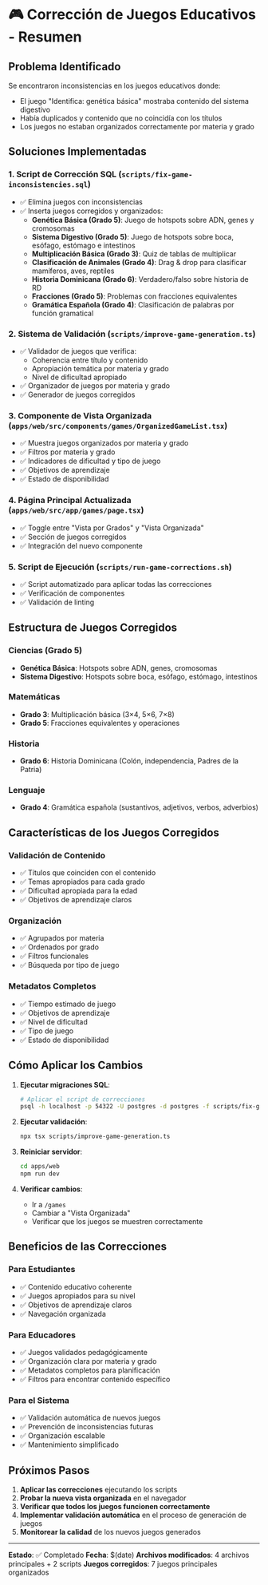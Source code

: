 # 🎮 Corrección de Juegos Educativos - Resumen

## Problema Identificado
Se encontraron inconsistencias en los juegos educativos donde:
- El juego "Identifica: genética básica" mostraba contenido del sistema digestivo
- Había duplicados y contenido que no coincidía con los títulos
- Los juegos no estaban organizados correctamente por materia y grado

## Soluciones Implementadas

### 1. Script de Corrección SQL (`scripts/fix-game-inconsistencies.sql`)
- ✅ Elimina juegos con inconsistencias
- ✅ Inserta juegos corregidos y organizados:
  - **Genética Básica (Grado 5)**: Juego de hotspots sobre ADN, genes y cromosomas
  - **Sistema Digestivo (Grado 5)**: Juego de hotspots sobre boca, esófago, estómago e intestinos
  - **Multiplicación Básica (Grado 3)**: Quiz de tablas de multiplicar
  - **Clasificación de Animales (Grado 4)**: Drag & drop para clasificar mamíferos, aves, reptiles
  - **Historia Dominicana (Grado 6)**: Verdadero/falso sobre historia de RD
  - **Fracciones (Grado 5)**: Problemas con fracciones equivalentes
  - **Gramática Española (Grado 4)**: Clasificación de palabras por función gramatical

### 2. Sistema de Validación (`scripts/improve-game-generation.ts`)
- ✅ Validador de juegos que verifica:
  - Coherencia entre título y contenido
  - Apropiación temática por materia y grado
  - Nivel de dificultad apropiado
- ✅ Organizador de juegos por materia y grado
- ✅ Generador de juegos corregidos

### 3. Componente de Vista Organizada (`apps/web/src/components/games/OrganizedGameList.tsx`)
- ✅ Muestra juegos organizados por materia y grado
- ✅ Filtros por materia y grado
- ✅ Indicadores de dificultad y tipo de juego
- ✅ Objetivos de aprendizaje
- ✅ Estado de disponibilidad

### 4. Página Principal Actualizada (`apps/web/src/app/games/page.tsx`)
- ✅ Toggle entre "Vista por Grados" y "Vista Organizada"
- ✅ Sección de juegos corregidos
- ✅ Integración del nuevo componente

### 5. Script de Ejecución (`scripts/run-game-corrections.sh`)
- ✅ Script automatizado para aplicar todas las correcciones
- ✅ Verificación de componentes
- ✅ Validación de linting

## Estructura de Juegos Corregidos

### Ciencias (Grado 5)
- **Genética Básica**: Hotspots sobre ADN, genes, cromosomas
- **Sistema Digestivo**: Hotspots sobre boca, esófago, estómago, intestinos

### Matemáticas
- **Grado 3**: Multiplicación básica (3×4, 5×6, 7×8)
- **Grado 5**: Fracciones equivalentes y operaciones

### Historia
- **Grado 6**: Historia Dominicana (Colón, independencia, Padres de la Patria)

### Lenguaje
- **Grado 4**: Gramática española (sustantivos, adjetivos, verbos, adverbios)

## Características de los Juegos Corregidos

### Validación de Contenido
- ✅ Títulos que coinciden con el contenido
- ✅ Temas apropiados para cada grado
- ✅ Dificultad apropiada para la edad
- ✅ Objetivos de aprendizaje claros

### Organización
- ✅ Agrupados por materia
- ✅ Ordenados por grado
- ✅ Filtros funcionales
- ✅ Búsqueda por tipo de juego

### Metadatos Completos
- ✅ Tiempo estimado de juego
- ✅ Objetivos de aprendizaje
- ✅ Nivel de dificultad
- ✅ Tipo de juego
- ✅ Estado de disponibilidad

## Cómo Aplicar los Cambios

1. **Ejecutar migraciones SQL**:
   ```bash
   # Aplicar el script de correcciones
   psql -h localhost -p 54322 -U postgres -d postgres -f scripts/fix-game-inconsistencies.sql
   ```

2. **Ejecutar validación**:
   ```bash
   npx tsx scripts/improve-game-generation.ts
   ```

3. **Reiniciar servidor**:
   ```bash
   cd apps/web
   npm run dev
   ```

4. **Verificar cambios**:
   - Ir a `/games`
   - Cambiar a "Vista Organizada"
   - Verificar que los juegos se muestren correctamente

## Beneficios de las Correcciones

### Para Estudiantes
- ✅ Contenido educativo coherente
- ✅ Juegos apropiados para su nivel
- ✅ Objetivos de aprendizaje claros
- ✅ Navegación organizada

### Para Educadores
- ✅ Juegos validados pedagógicamente
- ✅ Organización clara por materia y grado
- ✅ Metadatos completos para planificación
- ✅ Filtros para encontrar contenido específico

### Para el Sistema
- ✅ Validación automática de nuevos juegos
- ✅ Prevención de inconsistencias futuras
- ✅ Organización escalable
- ✅ Mantenimiento simplificado

## Próximos Pasos

1. **Aplicar las correcciones** ejecutando los scripts
2. **Probar la nueva vista organizada** en el navegador
3. **Verificar que todos los juegos funcionen correctamente**
4. **Implementar validación automática** en el proceso de generación de juegos
5. **Monitorear la calidad** de los nuevos juegos generados

---

**Estado**: ✅ Completado
**Fecha**: $(date)
**Archivos modificados**: 4 archivos principales + 2 scripts
**Juegos corregidos**: 7 juegos principales organizados
